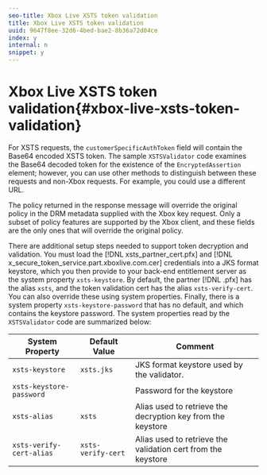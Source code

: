 ```yaml
---
seo-title: Xbox Live XSTS token validation
title: Xbox Live XSTS token validation
uuid: 9647f8ee-32d6-4bed-bae2-8b36a72d04ce
index: y
internal: n
snippet: y
---
```


# Xbox Live XSTS token validation{#xbox-live-xsts-token-validation}

For XSTS requests, the `customerSpecificAuthToken` field will contain the Base64 encoded XSTS token. The sample `XSTSValidator` code examines the Base64 decoded token for the existence of the `EncryptedAssertion` element; however, you can use other methods to distinguish between these requests and non-Xbox requests. For example, you could use a different URL.

The policy returned in the response message will override the original policy in the DRM metadata supplied with the Xbox key request. Only a subset of policy features are supported by the Xbox client, and these fields are the only ones that will override the original policy.

There are additional setup steps needed to support token decryption and validation. You must load the [!DNL xsts_partner_cert.pfx] and [!DNL x_secure_token_service.part.xboxlive.com.cer] credentials into a JKS format keystore, which you then provide to your back-end entitlement server as the system property `xsts-keystore`. By default, the partner [!DNL .pfx] has the alias `xsts`, and the token validation cert has the alias `xsts-verify-cert`. You can also override these using system properties. Finally, there is a system property `xsts-keystore-password` that has no default, and which contains the keystore password. The system properties read by the `XSTSValidator` code are summarized below:

|  System Property  | Default Value  | Comment  |
|---|---|---|
|  `xsts-keystore`  | `xsts.jks`  | JKS format keystore used by the validator.  |
|  `xsts-keystore-password`  | | Password for the keystore  |
|  `xsts-alias`  | `xsts`  | Alias used to retrieve the decryption key from the keystore  |
|  `xsts-verify-cert-alias`  | `xsts-verify-cert`  | Alias used to retrieve the validation cert from the keystore  |


